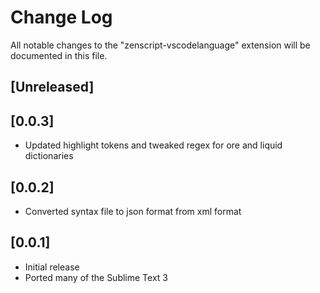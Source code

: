 # Change Log
All notable changes to the "zenscript-vscodelanguage" extension will be documented in this file.

## [Unreleased]
## [0.0.3]
- Updated highlight tokens and tweaked regex for ore and liquid dictionaries
## [0.0.2]
- Converted syntax file to json format from xml format
## [0.0.1]
- Initial release
- Ported many of the Sublime Text 3  